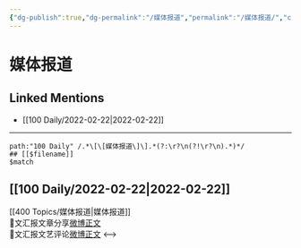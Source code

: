 ```yaml
---
{"dg-publish":true,"dg-permalink":"/媒体报道","permalink":"/媒体报道/","created":"2022-12-22T15:38:59.000+08:00","updated":"2023-04-10T17:21:03.000+08:00"}
---
```


# 媒体报道

## Linked Mentions
- [[100 Daily/2022-02-22\|2022-02-22]]


---

```expander
path:"100 Daily" /.*\[\[媒体报道\]\].*(?:\r?\n(?!\r?\n).*)*/
## [[$filename]]
$match
```
## [[100 Daily/2022-02-22\|2022-02-22]]
[[400 Topics/媒体报道\|媒体报道]]  
🌟文汇报文章分享[微博正文](https://m.weibo.cn/6466290670/4739707592245607)  
🌟文汇报文艺评论[微博正文](https://m.weibo.cn/6466290670/4739769161225663)
<-->